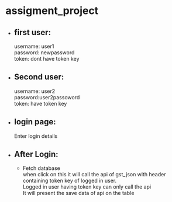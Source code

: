 # assigment_project
* ## first user: <br />
  username: user1 <br />
  password: newpassword <br />
  token:  dont have token key <br />

* ## Second  user: <br />
  username: user2 <br />
  password:user2passoword <br />
  token: have token key <br />
  
 * ## login page: <br />
    Enter login details <br />
    
  * ## After Login: <br />
    * Fetch database <br />
        when click on this  it will call the api of gst_json with header containing token key of logged in user.<br />
        Logged in user having token key can only call the api <br />
        It will present the save data of api on the table 
